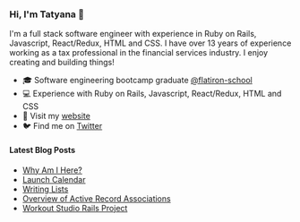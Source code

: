 ### Hi, I'm Tatyana 👋

<!--
**tcelovsky/tcelovsky** is a ✨ _special_ ✨ repository because its `README.md` (this file) appears on your GitHub profile.
-->

I'm a full stack software engineer with experience in Ruby on Rails, Javascript, React/Redux, HTML and CSS. I have over 13 years of experience working as a tax professional in the financial services industry. I enjoy creating and building things!

- 🎓 Software engineering bootcamp graduate [@flatiron-school](https://flatironschool.com/)
- :computer: Experience with Ruby on Rails, Javascript, React/Redux, HTML and CSS
- :pencil: Visit my [website](https://www.tatyanacelovsky.com/)
- :bird: Find me on [Twitter](https://twitter.com/TatyanaCelovsky)

#### Latest Blog Posts

<!-- BLOG-POST-LIST:START -->
- [Why Am I Here?](http://coding-adventures.com/why_am_i_here)
- [Launch Calendar](http://coding-adventures.com/launch_calendar)
- [Writing Lists](http://coding-adventures.com/writing_lists)
- [Overview of Active Record Associations](http://coding-adventures.com/overview_of_active_record_associations)
- [Workout Studio Rails Project](http://coding-adventures.com/workout_studio_rails_project)
<!-- BLOG-POST-LIST:END -->
